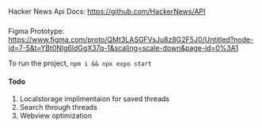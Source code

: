 Hacker News Api Docs: https://github.com/HackerNews/API <br />

###
###
###
Figma Prototype: https://www.figma.com/proto/QMt3LASGFVsJu8z8G2F5J0/Untitled?node-id=7-5&t=YBt0Nlg6ldGgX37q-1&scaling=scale-down&page-id=0%3A1

To run the project, `npm i && npx expo start`



#### Todo 
 1. Localstorage implimentaion for saved threads
 2. Search through threads
 3. Webview optimization
